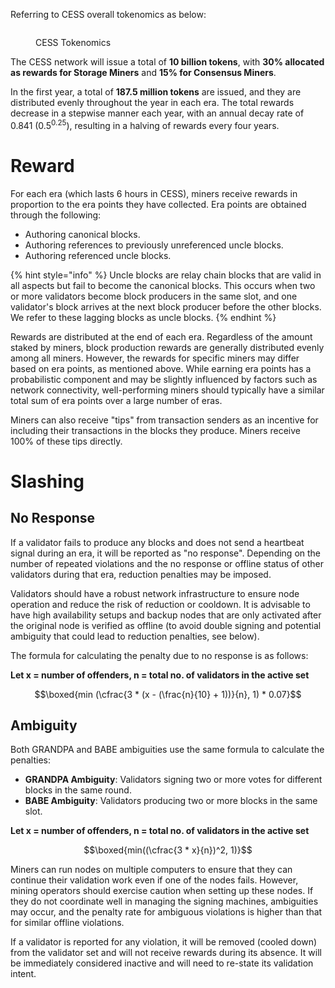 Referring to CESS overall tokenomics as below:

<figure><img src="../assets/storage-miner/reward/tokenomics-v1.png" alt=""><figcaption><p>CESS Tokenomics</p></figcaption></figure>

The CESS network will issue a total of **10 billion tokens**, with **30% allocated as rewards for Storage Miners** and **15% for Consensus Miners**.

In the first year, a total of **187.5 million tokens** are issued, and they are distributed evenly throughout the year in each era. The total rewards decrease in a stepwise manner each year, with an annual decay rate of 0.841 (0.5<sup>0.25</sup>), resulting in a halving of rewards every four years.

# Reward

For each era (which lasts 6 hours in CESS), miners receive rewards in proportion to the era points they have collected. Era points are obtained through the following:

- Authoring canonical blocks.
- Authoring references to previously unreferenced uncle blocks.
- Authoring referenced uncle blocks.

{% hint style="info" %}
Uncle blocks are relay chain blocks that are valid in all aspects but fail to become the canonical blocks. This occurs when two or more validators become block producers in the same slot, and one validator's block arrives at the next block producer before the other blocks. We refer to these lagging blocks as uncle blocks.
{% endhint %}

Rewards are distributed at the end of each era. Regardless of the amount staked by miners, block production rewards are generally distributed evenly among all miners. However, the rewards for specific miners may differ based on era points, as mentioned above. While earning era points has a probabilistic component and may be slightly influenced by factors such as network connectivity, well-performing miners should typically have a similar total sum of era points over a large number of eras.

Miners can also receive "tips" from transaction senders as an incentive for including their transactions in the blocks they produce. Miners receive 100% of these tips directly.

# Slashing

## No Response

If a validator fails to produce any blocks and does not send a heartbeat signal during an era, it will be reported as "no response". Depending on the number of repeated violations and the no response or offline status of other validators during that era, reduction penalties may be imposed.

Validators should have a robust network infrastructure to ensure node operation and reduce the risk of reduction or cooldown. It is advisable to have high availability setups and backup nodes that are only activated after the original node is verified as offline (to avoid double signing and potential ambiguity that could lead to reduction penalties, see below).

The formula for calculating the penalty due to no response is as follows:

**Let x = number of offenders, n = total no. of validators in the active set**

$$\boxed{min (\cfrac{3 * (x - (\frac{n}{10} + 1))}{n}, 1) * 0.07}$$

## Ambiguity

Both GRANDPA and BABE ambiguities use the same formula to calculate the penalties:

- **GRANDPA Ambiguity**: Validators signing two or more votes for different blocks in the same round.
- **BABE Ambiguity**: Validators producing two or more blocks in the same slot.

**Let x = number of offenders, n = total no. of validators in the active set**

$$\boxed{min((\cfrac{3 * x}{n})^2, 1)}$$

Miners can run nodes on multiple computers to ensure that they can continue their validation work even if one of the nodes fails. However, mining operators should exercise caution when setting up these nodes. If they do not coordinate well in managing the signing machines, ambiguities may occur, and the penalty rate for ambiguous violations is higher than that for similar offline violations.

If a validator is reported for any violation, it will be removed (cooled down) from the validator set and will not receive rewards during its absence. It will be immediately considered inactive and will need to re-state its validation intent.
